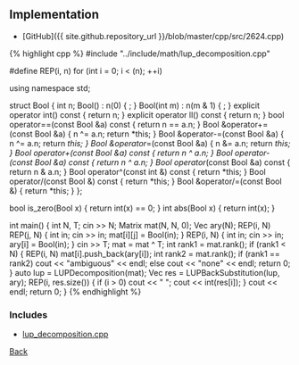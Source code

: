 ## Implementation

- [GitHub]({{ site.github.repository_url }}/blob/master/cpp/src/2624.cpp)

{% highlight cpp %}
#include "../include/math/lup_decomposition.cpp"

#define REP(i, n) for (int i = 0; i < (n); ++i)

using namespace std;

struct Bool {
  int n;
  Bool() : n(0) { ; }
  Bool(int m) : n(m & 1) { ; }
  explicit operator int() const { return n; }
  explicit operator ll() const { return n; }
  bool operator==(const Bool &a) const { return n == a.n; }
  Bool &operator+=(const Bool &a) {
    n ^= a.n;
    return *this;
  }
  Bool &operator-=(const Bool &a) {
    n ^= a.n;
    return *this;
  }
  Bool &operator*=(const Bool &a) {
    n &= a.n;
    return *this;
  }
  Bool operator+(const Bool &a) const { return n ^ a.n; }
  Bool operator-(const Bool &a) const { return n ^ a.n; }
  Bool operator*(const Bool &a) const { return n & a.n; }
  Bool operator^(const int &) const { return *this; }
  Bool operator/(const Bool &) const { return *this; }
  Bool &operator/=(const Bool &) { return *this; }
};

bool is_zero(Bool x) { return int(x) == 0; }
int abs(Bool x) { return int(x); }

int main() {
  int N, T;
  cin >> N;
  Matrix<Bool> mat(N, N, 0);
  Vec<Bool> ary(N);
  REP(i, N) REP(j, N) {
    int in;
    cin >> in;
    mat[i][j] = Bool(in);
  }
  REP(i, N) {
    int in;
    cin >> in;
    ary[i] = Bool(in);
  }
  cin >> T;
  mat = mat ^ T;
  int rank1 = mat.rank();
  if (rank1 < N) {
    REP(i, N) mat[i].push_back(ary[i]);
    int rank2 = mat.rank();
    if (rank1 == rank2)
      cout << "ambiguous" << endl;
    else
      cout << "none" << endl;
    return 0;
  }
  auto lup = LUPDecomposition(mat);
  Vec<Bool> res = LUPBackSubstitution(lup, ary);
  REP(i, res.size()) {
    if (i > 0) cout << " ";
    cout << int(res[i]);
  }
  cout << endl;
  return 0;
}
{% endhighlight %}

### Includes

- [lup_decomposition.cpp](../include/math/lup_decomposition)

[Back](..)
